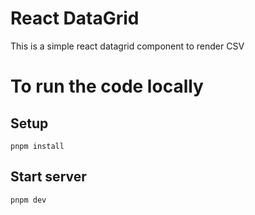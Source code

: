 # React DataGrid

This is a simple react datagrid component to render CSV

# To run the code locally

## Setup

```
pnpm install
```

## Start server

```
pnpm dev
```
